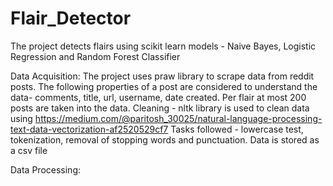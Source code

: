 # Flair_Detector
The project detects flairs using scikit learn models - Naive Bayes, Logistic Regression and Random Forest Classifier

Data Acquisition:
The project uses praw library to scrape data from reddit posts. The following properties of a post are considered to understand the data-
comments, title, url, username, date created. Per flair at most 200 posts are taken into the data.
Cleaning - nltk library is used to clean data using https://medium.com/@paritosh_30025/natural-language-processing-text-data-vectorization-af2520529cf7
Tasks followed - lowercase test, tokenization, removal of stopping words and punctuation. Data is stored as a csv file

Data Processing:
